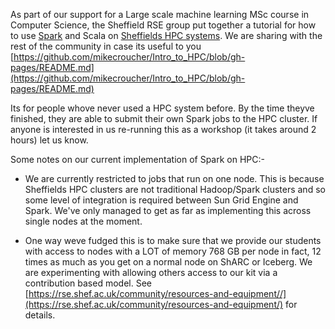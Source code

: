 <!--
.. title: Spark and Scala on Sheffield HPC systems
.. author: Mike Croucher
.. slug: spark-scala-sheffield-hpc
.. date: 2017-05-08 11:17:05 UTC
.. tags:
.. category:
.. link:
.. description:
.. type: text
-->

As part of our support for a Large scale machine learning MSc course in Computer Science, the Sheffield RSE group put together a tutorial for how to use [Spark](http://spark.apache.org/) and Scala on [Sheffields HPC systems](http://docs.hpc.shef.ac.uk/en/latest/).
We are sharing with the rest of the community in case its useful to you [https://github.com/mikecroucher/Intro_to_HPC/blob/gh-pages/README.md](https://github.com/mikecroucher/Intro_to_HPC/blob/gh-pages/README.md) 

Its for people whove never used a HPC system before. By the time theyve finished, they are able to submit their own Spark jobs to the HPC cluster.
If anyone is interested in us re-running this as a workshop (it takes around 2 hours) let us know.

Some notes on our current implementation of Spark on HPC:-

 * We are currently restricted to jobs that run on one node. This is because Sheffields HPC clusters are not traditional Hadoop/Spark clusters and so some level of integration is required between Sun Grid Engine and Spark. We've only managed to get as far as implementing this across single nodes at the moment.

 * One way weve fudged this is to make sure that we provide our students with access to nodes with a LOT of memory  768 GB per node in fact, 12 times as much as you get on a normal node on ShARC or Iceberg. We are experimenting with allowing others access to our kit via a contribution based model. See [https://rse.shef.ac.uk/community/resources-and-equipment//](https://rse.shef.ac.uk/community/resources-and-equipment/) for details.


